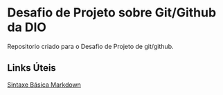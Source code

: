 # Desafio de Projeto sobre Git/Github da DIO
Repositorio criado para o Desafio de Projeto de git/github.

## Links Úteis
[Sintaxe Básica Markdown](https://www.markdownguide.org/basic-syntax)
